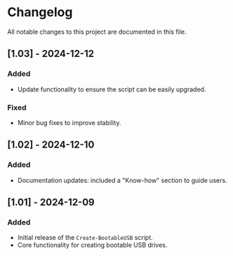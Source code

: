 # Changelog

All notable changes to this project are documented in this file.

## [1.03] - 2024-12-12
### Added
- Update functionality to ensure the script can be easily upgraded.

### Fixed
- Minor bug fixes to improve stability.

## [1.02] - 2024-12-10
### Added
- Documentation updates: included a "Know-how" section to guide users.

## [1.01] - 2024-12-09
### Added
- Initial release of the `Create-BootableUSB` script.
- Core functionality for creating bootable USB drives.
